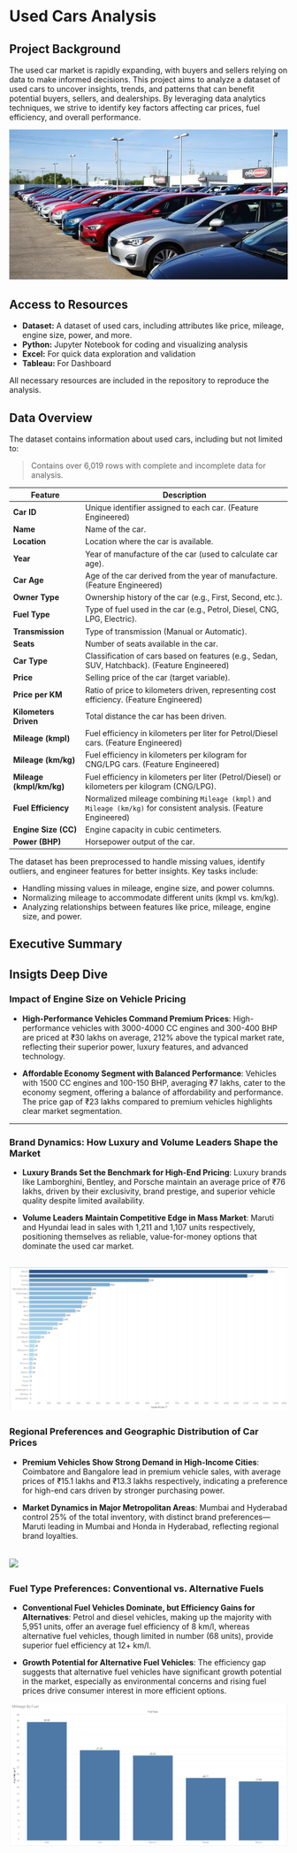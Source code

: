 # Used Cars Analysis

## Project Background

The used car market is rapidly expanding, with buyers and sellers relying on data to make informed decisions. This project aims to analyze a dataset of used cars to uncover insights, trends, and patterns that can benefit potential buyers, sellers, and dealerships. By leveraging data analytics techniques, we strive to identify key factors affecting car prices, fuel efficiency, and overall performance.

<div style="text-align:center">
   <img src="assets/banner.jpeg" />
</div>

## Access to Resources

- **Dataset:** A dataset of used cars, including attributes like price, mileage, engine size, power, and more.
- **Python:** Jupyter Notebook for coding and visualizing analysis
- **Excel:** For quick data exploration and validation
- **Tableau:** For Dashboard

All necessary resources are included in the repository to reproduce the analysis.

## Data Overview


The dataset contains information about used cars, including but not limited to:

> Contains over 6,019 rows with complete and incomplete data for analysis.

| **Feature**              | **Description**                                                                               |
|--------------------------|-----------------------------------------------------------------------------------------------|
| **Car ID**               | Unique identifier assigned to each car. (Feature Engineered)                                  |
| **Name**                 | Name of the car.                                                                              |
| **Location**             | Location where the car is available.                                                         |
| **Year**                 | Year of manufacture of the car (used to calculate car age).                                   |
| **Car Age**              | Age of the car derived from the year of manufacture. (Feature Engineered)                     |
| **Owner Type**           | Ownership history of the car (e.g., First, Second, etc.).                                     |
| **Fuel Type**            | Type of fuel used in the car (e.g., Petrol, Diesel, CNG, LPG, Electric).                      |
| **Transmission**         | Type of transmission (Manual or Automatic).                                                  |
| **Seats**                | Number of seats available in the car.                                                        |
| **Car Type**             | Classification of cars based on features (e.g., Sedan, SUV, Hatchback). (Feature Engineered)  |
| **Price**                | Selling price of the car (target variable).                                                  |
| **Price per KM**         | Ratio of price to kilometers driven, representing cost efficiency. (Feature Engineered)       |
| **Kilometers Driven**    | Total distance the car has been driven.                                                       |
| **Mileage (kmpl)**       | Fuel efficiency in kilometers per liter for Petrol/Diesel cars. (Feature Engineered)          |
| **Mileage (km/kg)**      | Fuel efficiency in kilometers per kilogram for CNG/LPG cars. (Feature Engineered)             |
| **Mileage (kmpl/km/kg)** | Fuel efficiency in kilometers per liter (Petrol/Diesel) or kilometers per kilogram (CNG/LPG). |
| **Fuel Efficiency**      | Normalized mileage combining `Mileage (kmpl)` and `Mileage (km/kg)` for consistent analysis. (Feature Engineered) |
| **Engine Size (CC)**     | Engine capacity in cubic centimeters.                                                         |
| **Power (BHP)**          | Horsepower output of the car.                                                                 |


The dataset has been preprocessed to handle missing values, identify outliers, and engineer features for better insights. Key tasks include:

- Handling missing values in mileage, engine size, and power columns.
- Normalizing mileage to accommodate different units (kmpl vs. km/kg).
- Analyzing relationships between features like price, mileage, engine size, and power.

## Executive Summary

## Insigts Deep Dive

### **Impact of Engine Size on Vehicle Pricing**

- **High-Performance Vehicles Command Premium Prices**: High-performance vehicles with 3000-4000 CC engines and 300-400 BHP are priced at ₹30 lakhs on average, 212% above the typical market rate, reflecting their superior power, luxury features, and advanced technology.

- **Affordable Economy Segment with Balanced Performance**: Vehicles with 1500 CC engines and 100-150 BHP, averaging ₹7 lakhs, cater to the economy segment, offering a balance of affordability and performance. The price gap of ₹23 lakhs compared to premium vehicles highlights clear market segmentation.

---

### **Brand Dynamics: How Luxury and Volume Leaders Shape the Market**

- **Luxury Brands Set the Benchmark for High-End Pricing**: Luxury brands like Lamborghini, Bentley, and Porsche maintain an average price of ₹76 lakhs, driven by their exclusivity, brand prestige, and superior vehicle quality despite limited availability.

- **Volume Leaders Maintain Competitive Edge in Mass Market**: Maruti and Hyundai lead in sales with 1,211 and 1,107 units respectively, positioning themselves as reliable, value-for-money options that dominate the used car market.

## ![](assets/car_count.png)

### **Regional Preferences and Geographic Distribution of Car Prices**

- **Premium Vehicles Show Strong Demand in High-Income Cities**: Coimbatore and Bangalore lead in premium vehicle sales, with average prices of ₹15.1 lakhs and ₹13.3 lakhs respectively, indicating a preference for high-end cars driven by stronger purchasing power.

- **Market Dynamics in Major Metropolitan Areas**: Mumbai and Hyderabad control 25% of the total inventory, with distinct brand preferences—Maruti leading in Mumbai and Honda in Hyderabad, reflecting regional brand loyalties.

## ![](image.png)

### **Fuel Type Preferences: Conventional vs. Alternative Fuels**

- **Conventional Fuel Vehicles Dominate, but Efficiency Gains for Alternatives**: Petrol and diesel vehicles, making up the majority with 5,951 units, offer an average fuel efficiency of 8 km/l, whereas alternative fuel vehicles, though limited in number (68 units), provide superior fuel efficiency at 12+ km/l.

- **Growth Potential for Alternative Fuel Vehicles**: The efficiency gap suggests that alternative fuel vehicles have significant growth potential in the market, especially as environmental concerns and rising fuel prices drive consumer interest in more efficient options.

![](assets/mileage_by_fuel.png)
